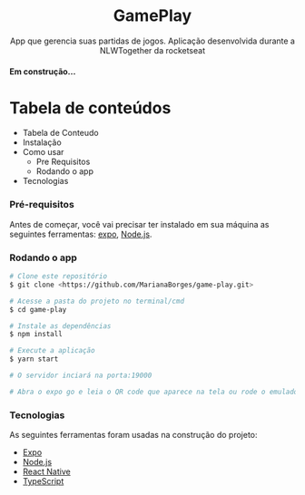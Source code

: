 <h1 align="center">GamePlay</h1>
<p align="center">App que gerencia suas partidas de jogos. Aplicação desenvolvida durante a NLWTogether da rocketseat</p>

<h4> 
 Em construção...
</h4>

Tabela de conteúdos
=================
<!--ts-->
   * Tabela de Conteudo
   * Instalação
   * Como usar
      * Pre Requisitos
      * Rodando o app
   * Tecnologias
<!--te-->

### Pré-requisitos

Antes de começar, você vai precisar ter instalado em sua máquina as seguintes ferramentas:
[expo](https://docs.expo.io/), [Node.js](https://nodejs.org/en/). 

### Rodando o app

```bash
# Clone este repositório
$ git clone <https://github.com/MarianaBorges/game-play.git>

# Acesse a pasta do projeto no terminal/cmd
$ cd game-play

# Instale as dependências
$ npm install

# Execute a aplicação
$ yarn start

# O servidor inciará na porta:19000

# Abra o expo go e leia o QR code que aparece na tela ou rode o emulador
```

### Tecnologias

As seguintes ferramentas foram usadas na construção do projeto:

- [Expo](https://expo.io/)
- [Node.js](https://nodejs.org/en/)
- [React Native](https://reactnative.dev/)
- [TypeScript](https://www.typescriptlang.org/)
